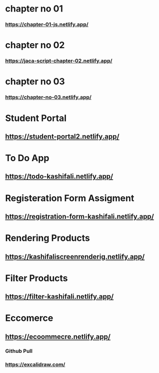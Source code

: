 # chapter no 01
### https://chapter-01-js.netlify.app/

# chapter no 02
### https://jaca-script-chapter-02.netlify.app/

# chapter no 03
### https://chapter-no-03.netlify.app/

# Student Portal
## https://student-portal2.netlify.app/

# To Do App
## https://todo-kashifali.netlify.app/

# Registeration Form Assigment 
## https://registration-form-kashifali.netlify.app/

# Rendering Products
## https://kashifaliscreenrenderig.netlify.app/

# Filter Products
## https://filter-kashifali.netlify.app/

# Eccomerce
## https://ecoommecre.netlify.app/

### Github Pull
### https://excalidraw.com/
